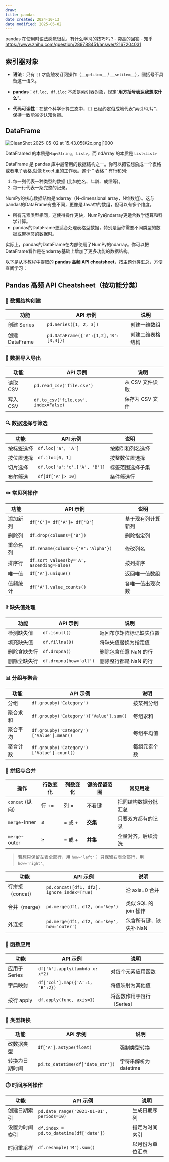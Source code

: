 ```yaml
---
draw:
title: pandas
date created: 2024-10-13
date modified: 2025-05-02
---
```


pandas 在使用时语法感觉很乱，有什么学习的技巧吗？- 奕高的回答 - 知乎  
https://www.zhihu.com/question/289788451/answer/2167204031

## 索引器对象

- **语法**：只有 `[]` 才能触发订阅操作（`__getitem__` / `__setitem__`），圆括号不具备这一语义。
    
- **pandas**：`df.loc`、`df.iloc` 本质是索引器对象，规定“**用方括号表达我想取什么**”。
    
- **代码可读性**：在整个科学计算生态中，`[]` 已经约定俗成地代表“索引/切片”，保持一致能减少认知负担。

## DataFrame

![CleanShot 2025-05-02 at 15.43.05@2x.png|1000](https://imagehosting4picgo.oss-cn-beijing.aliyuncs.com/imagehosting/fix-dir%2Fmedia%2Fmedia_FQKT0tTUKY%2F2025%2F05%2F02%2F15-43-48-f64a4b992f3086bcf56ae60f67f456aa-CleanShot%202025-05-02%20at%2015.43.05-2x-8b7998.png)

DataFramed 的本质是`Map<String, List>`，而 ndArray 的本质是 `List<List>`

DataFrame 是 pandas 库中最常用的数据结构之一。你可以把它想象成一个表格或者电子表格,就像 Excel 里的工作表。这个 " 表格 " 有行和列:

1. 每一列代表一种类型的数据 (比如姓名、年龄、成绩等)。
2. 每一行代表一条完整的记录。

NumPy的核心数据结构是ndarray（N-dimensional array，N维数组）。这与pandas的DataFrame有些不同，更像是Java中的数组，但可以有多个维度。

   - 所有元素类型相同，这使得操作更快，NumPy的ndarray更适合数学运算和科学计算。
   - pandas的DataFrame更适合处理表格型数据，特别是当你需要不同类型的数据或带标签的数据时。

实际上，pandas的DataFrame在内部使用了NumPy的ndarray。你可以把DataFrame看作是在ndarray基础上增加了更多功能的数据结构。

以下是从本教程中提取的 **pandas 高频 API cheatsheet**，按主题分类汇总，方便查阅学习：

## Pandas 高频 API Cheatsheet（按功能分类）

### 🧱 数据结构创建

| 功能             | API 示例                            | 说明                          |
|------------------|-------------------------------------|-------------------------------|
| 创建 Series      | `pd.Series([1, 2, 3])`              | 创建一维数组                  |
| 创建 DataFrame   | `pd.DataFrame({'A':[1,2],'B':[3,4]})`| 创建二维表格结构              |

### 📂 数据导入导出

| 功能             | API 示例                            | 说明                          |
|------------------|-------------------------------------|-------------------------------|
| 读取 CSV         | `pd.read_csv('file.csv')`           | 从 CSV 文件读取               |
| 写入 CSV         | `df.to_csv('file.csv', index=False)`| 保存为 CSV 文件               |

### 🔍 数据选择与筛选

| 功能             | API 示例                            | 说明                          |
|------------------|-------------------------------------|-------------------------------|
| 按标签选择       | `df.loc['a', 'A']`                  | 按索引和列名选择              |
| 按位置选择       | `df.iloc[0, 1]`                     | 按整数位置选择                |
| 切片选择         | `df.loc['a':'c',['A', 'B']]`       | 标签范围选择子集              |
| 布尔筛选         | `df[df['A']> 10]`                  | 条件筛选行                    |

### ✏️ 常见列操作

| 功能             | API 示例                            | 说明                          |
|------------------|-------------------------------------|-------------------------------|
| 添加新列         | `df['C']= df['A']+ df['B']`       | 基于现有列计算新列            |
| 删除列           | `df.drop(columns=['B'])`            | 删除指定列                    |
| 重命名列         | `df.rename(columns={'A':'Alpha'})`  | 修改列名                      |
| 排序行           | `df.sort_values(by='A', ascending=False)` | 按列排序                   |
| 唯一值           | `df['A'].unique()`                  | 返回唯一值数组                |
| 值频统计         | `df['A'].value_counts()`            | 各唯一值出现次数              |

### ❓ 缺失值处理

| 功能             | API 示例                            | 说明                          |
|------------------|-------------------------------------|-------------------------------|
| 检测缺失值       | `df.isnull()`                       | 返回布尔矩阵标记缺失位置      |
| 填充缺失值       | `df.fillna(0)`                      | 将缺失值替换为指定值          |
| 删除含缺失行     | `df.dropna()`                       | 删除包含任意 NaN 的行         |
| 删除全缺失行     | `df.dropna(how='all')`              | 删除整行都是 NaN 的行         |

### 📊 分组与聚合

| 功能             | API 示例                            | 说明                          |
|------------------|-------------------------------------|-------------------------------|
| 分组             | `df.groupby('Category')`            | 按某列分组                    |
| 聚合求和         | `df.groupby('Category')['Value'].sum()` | 每组求和                    |
| 聚合平均         | `df.groupby('Category')['Value'].mean()`| 每组平均值                 |
| 聚合计数         | `df.groupby('Category')['Value'].count()`| 每组元素个数              |

### 🔗 拼接与合并

|操作|行数变化|列数变化|键的保留范围|常见用途|
|---|---|---|---|---|
|`concat` (纵向)|行 +=|列 =|不看键|把同结构数据分批汇总|
|`merge`-inner|≤|= 或 +|**交集**|只要双方都有的记录|
|`merge`-outer|≥|= 或 +|**并集**|全量对齐，后续清洗|

> 若想只保留左表全部行，用 `how='left'`；
> 只保留右表全部行，用 `how='right'`。

| 功能             | API 示例                            | 说明                          |
|------------------|-------------------------------------|-------------------------------|
| 行拼接（concat）| `pd.concat([df1, df2], ignore_index=True)` | 沿 axis=0 合并             |
| 合并（merge）| `pd.merge(df1, df2, on='key')`      | 类似 SQL 的 join 操作         |
| 外连接           | `pd.merge(df1, df2, on='key', how='outer')`| 包含所有键，缺失补 NaN    |

### 🔧 函数应用

| 功能             | API 示例                            | 说明                          |
|------------------|-------------------------------------|-------------------------------|
| 应用于 Series     | `df['A'].apply(lambda x: x*2)`      | 对每个元素应用函数            |
| 字典映射         | `df['col'].map({'A':1, 'B':2})`     | 将值映射为其他值              |
| 按行 apply       | `df.apply(func, axis=1)`            | 将函数作用于每行（Series）|

### 🧪 类型转换

| 功能      | API 示例                           | 说明              |
| ------- | -------------------------------- | --------------- |
| 改数据类型   | `df['A'].astype(float)`          | 强制类型转换          |
| 转换为日期时间 | `pd.to_datetime(df['date_str'])` | 字符串解析为 datetime |

### ⏱️ 时间序列操作

| 功能             | API 示例                            | 说明                          |
|------------------|-------------------------------------|-------------------------------|
| 创建日期索引     | `pd.date_range('2021-01-01', periods=10)` | 生成日期序列             |
| 设置为时间索引   | `df.index = pd.to_datetime(df['date'])` | 指定为时间索引           |
| 时间重采样       | `df.resample('M').sum()`            | 以月份为单位汇总             |
